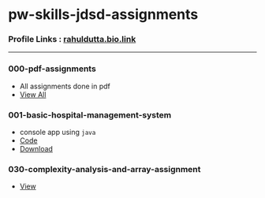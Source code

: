 # pw-skills-jdsd-assignments

### Profile Links : [rahuldutta.bio.link](https://rahuldutta.bio.link)

---

### 000-pdf-assignments
- All assignments done in pdf
- [View All](https://github.com/irahuldutta02/pw-skills-jdsd-assignments/tree/main/000-pdf-assignments)

### 001-basic-hospital-management-system
- console app using `java`
- [Code](https://github.com/irahuldutta02/pw-skills-jdsd-assignments/tree/main/001-basic-hospital-management-system)
- [Download](https://minhaskamal.github.io/DownGit/#/home?url=https://github.com/irahuldutta02/pw-skills-jdsd-assignments/tree/main/001-basic-hospital-management-system)

### 030-complexity-analysis-and-array-assignment
- [View](https://github.com/irahuldutta02/pw-skills-jdsd-assignments/tree/main/030-complexity-analysis-and-array-assignment)
